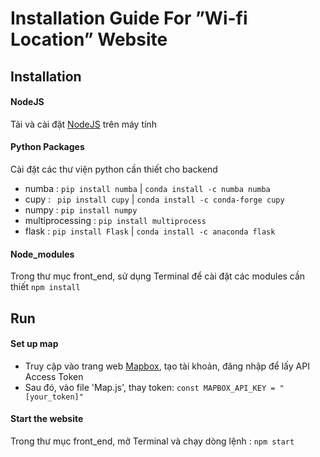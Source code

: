 # Installation Guide For ”Wi-fi Location” Website

## Installation
#### NodeJS
Tải và cài đặt [NodeJS](https://nodejs.org/en) trên máy tính
#### Python Packages 
Cài đặt các thư viện python cần thiết cho backend 
- numba : `pip install numba` |  `conda install -c numba numba`
- cupy : ` pip install cupy` | `conda install -c conda-forge cupy`
- numpy : `pip install numpy`
- multiprocessing : `pip install multiprocess` 
- flask : `pip install Flask` | `conda install -c anaconda flask`
#### Node_modules
Trong thư mục front_end, sử dụng Terminal để cài đặt các modules cần thiết
`npm install`

## Run
#### Set up map
- Truy cập vào trang web [Mapbox](https://www.mapbox.com/), tạo tài khoản, đăng nhập để lấy API Access Token
- Sau đó, vào file 'Map.js', thay token:
`const MAPBOX_API_KEY = "[your_token]"`
 #### Start the website
 Trong thư mục front_end, mở Terminal và chạy dòng lệnh :
 `npm start`
